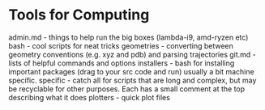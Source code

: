 # Tools for Computing
admin.md   -	things to help run the big boxes (lambda-i9, amd-ryzen etc)
bash       -	cool scripts for neat tricks
geometries -	converting between geometry conventions (e.g. xyz and pdb) 
		and parsing trajectories
git.md	   -	lists of helpful commands and options
installers -	bash for installing important packages (drag to your 
		src code and run) usually a bit machine specific.
specific   -	catch all for scripts that are long and complex, but may be recyclable 
		for other purposes. Each has a small comment at the top describing what it does
plotters   -	quick plot files
